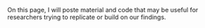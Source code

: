 On this page, I will poste material and code that may be useful for researchers trying to replicate or build on our findings.


